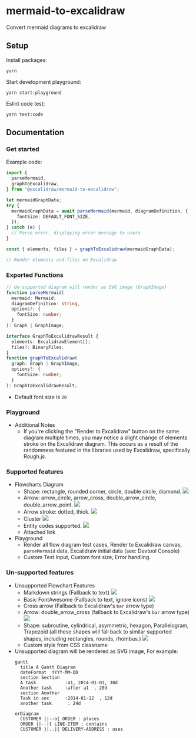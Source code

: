 # mermaid-to-excalidraw

Convert mermaid diagrams to excalidraw

## Setup

Install packages:

```
yarn
```

Start development playground:

```
yarn start:playground
```

Eslint code test:

```
yarn test:code
```

## Documentation

### Get started

Example code:

```ts
import {
  parseMermaid,
  graphToExcalidraw,
} from "@excalidraw/mermaid-to-excalidraw";

let mermaidGraphData;
try {
  mermaidGraphData = await parseMermaid(mermaid, diagramDefinition, {
    fontSize: DEFAULT_FONT_SIZE,
  });
} catch (e) {
  // Parse error, displaying error message to users
}

const { elements, files } = graphToExcalidraw(mermaidGraphData);

// Render elements and files on Excalidraw
```

### Exported Functions

```ts
// Un-supported diagram will render as SVG image (GraphImage)
function parseMermaid(
  mermaid: Mermaid,
  diagramDefinition: string,
  options?: {
    fontSize: number;
  }
): Graph | GraphImage;

interface GraphToExcalidrawResult {
  elements: ExcalidrawElement[];
  files?: BinaryFiles;
}
function graphToExcalidraw(
  graph: Graph | GraphImage,
  options?: {
    fontSize: number;
  }
): GraphToExcalidrawResult;
```

- Default font size is `20`

### Playground

- Additional Notes
  - If you're clicking the "Render to Excalidraw" button on the same diagram multiple times, you may notice a slight change of elements stroke on the Excalidraw diagram. This occurs as a result of the randomness featured in the libraries used by Excalidraw, specifically Rough.js.

### Supported features

- Flowcharts Diagram
  - Shape: rectangle, rounded corner, circle, double circle, diamond.
    ![](./images/example-shape.png)
  - Arrow: arrow_circle, arrow_cross, double_arrow_circle, double_arrow_point.
    ![](./images/example-arrow-type.png)
  - Arrow stroke: dotted, thick.
    ![](./images/example-arrow-style.png)
  - Cluster
    ![](./images/example-cluster.png)
  - Entity codes supported.
    ![](./images/example-entity-code.png)
  - Attached link
- Playground
  - Render all flow diagram test cases, Render to Excalidraw canvas, `parseMermaid` data, Excalidraw initial data (see: Devtool Console)
  - Custom Test Input, Custom font size, Error handling.

### Un-supported features

- Unsupported Flowchart Features
  - Markdown strings (Fallback to text)
    ![](./images/unsupported/markdown.png)
  - Basic FontAwesome (Fallback to text, ignore icons)
    ![](./images/unsupported/fontawesome.png)
  - Cross arrow (Fallback to Excalidraw's `bar` arrow type)
  - Arrow: double_arrow_cross (fallback to Excalidraw's `bar` arrow type)
    ![](./images/unsupported/cross-arrow.png)
  - Shape: subroutine, cylindrical, asymmetric, hexagon, Parallelogram, Trapezoid (all these shapes will fall back to similar supported shapes, including rectangles, rounds, rhombus.)
    ![](./images/unsupported/shapes.png)
  - Custom style from CSS classname
- Unsupported diagram will be rendered as SVG image, For example:
  ```
  gantt
    title A Gantt Diagram
    dateFormat  YYYY-MM-DD
    section Section
    A task           :a1, 2014-01-01, 30d
    Another task     :after a1  , 20d
    section Another
    Task in sec      :2014-01-12  , 12d
    another task      : 24d
  ```
  ```
  erDiagram
    CUSTOMER ||--o{ ORDER : places
    ORDER ||--|{ LINE-ITEM : contains
    CUSTOMER }|..|{ DELIVERY-ADDRESS : uses
  ```

